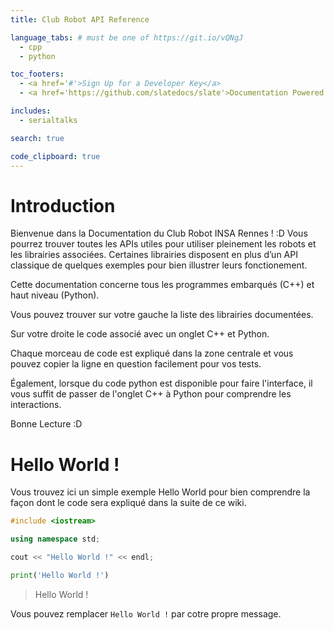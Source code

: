 ```yaml
---
title: Club Robot API Reference

language_tabs: # must be one of https://git.io/vQNgJ
  - cpp
  - python

toc_footers:
  - <a href='#'>Sign Up for a Developer Key</a>
  - <a href='https://github.com/slatedocs/slate'>Documentation Powered by Slate</a>

includes:
  - serialtalks

search: true

code_clipboard: true
---
```


# Introduction

Bienvenue dans la Documentation du Club Robot INSA Rennes ! :D
Vous pourrez trouver toutes les APIs utiles pour utiliser pleinement les robots et les librairies associées. Certaines librairies disposent en plus d’un API classique de quelques exemples pour bien illustrer leurs fonctionement.

Cette documentation concerne tous les programmes embarqués (C++) et haut niveau (Python).

Vous pouvez trouver sur votre gauche la liste des librairies documentées.

Sur votre droite le code associé avec un onglet C++ et Python.

Chaque morceau de code est expliqué dans la zone centrale et vous pouvez copier la ligne en question facilement pour vos tests.

Également, lorsque du code python est disponible pour faire l'interface, il vous suffit de passer de l'onglet C++ à Python pour comprendre les interactions.

Bonne Lecture :D

# Hello World !

Vous trouvez ici un simple exemple Hello World pour bien comprendre la façon dont le code sera expliqué dans la suite de ce wiki.

```cpp
#include <iostream>

using namespace std;

cout << "Hello World !" << endl;
```

```python
print('Hello World !')
```

> Hello World !

<aside class="notice">
Vous pouvez remplacer <code>Hello World !</code> par cotre propre message.
</aside>
